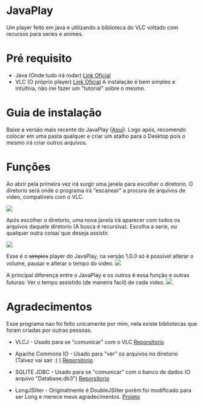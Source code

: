 # JavaPlay
Um player feito em java e utilizando a biblioteca do VLC voltado com recursos para series e animes.
# Pré requisito
- Java (Onde tudo irá rodar) [Link Oficial](https://www.java.com/pt_BR/)
- VLC  (O próprio player) [Link Oficial](https://www.videolan.org/index.pt-BR.html)
A instalação é bem simples e intuitiva, não irei fazer um "tutorial" sobre o mesmo.
# Guia de instalação
Baixe a versão mais recente do JavaPlay ([Aqui](https://github.com/NatanielBR/JavaPlay/releases)).
Logo após, recomendo colocar em uma pasta qualquer e criar um atalho para o Desktop pois o mesmo irá criar outros arquivos.
# Funções
Ao abrir pela primeira vez irá surgir uma janela para escolher o diretorio. O diretorio será onde o programa irá "escanear" a procura de arquivos de video, compativeis com o VLC.

![](https://i.imgur.com/yv4n99R.png)

Após escolher o diretorio, uma nova janela irá aparecer com todos os arquivos daquele diretorio (A busca é recursiva). Escolha a serie, ou qualquer outra coisa/ que deseja assistir.

![](https://imgur.com/vYBRCQq.png)

Esse é o ~~simples~~ player do JavaPlay, na versão 1.0.0 só é possivel alterar o volume, pausar e alterar o tempo do video.
![](https://imgur.com/d0tmybm.png)

A principal diferença entre o JavaPlay e os outros é essa função e outras futuras: Ver o tempo assistido (de maneira facil) de cada video.
![](https://imgur.com/xWvGirg.png)

# Agradecimentos
Esse programa nao foi feito unicamente por mim, nela existe bibliotecas que foram criadas por outras pessoas.
- VLCJ - Usado para se "comunicar" com o VLC [Reporsitorio](https://github.com/caprica/vlcj)
- Apache Commons IO - Usado para "ver" os arquivos no diretorio (Talvez vai sair :) ) [Reporsitorio](https://github.com/apache/commons-io)
- SQLITE JDBC - Usado para se "comunicar" com o banco de dados (O arquivo "Database.db3") [Reporsitorio](https://github.com/xerial/sqlite-jdbc)

- LongJSliter - Originalmente é DoubleJSliter porém foi modificado para ser Long e merece meus agradecimentos. [Projeto](https://github.com/nasa/trick)
